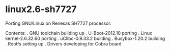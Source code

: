 linux2.6-sh7727
===============

Porting GNU/Linux on Renesas SH7727 processor.

Contents:
. GNU toolchain building up
. U-Boot-2012.10 porting
. Linux kernel-2.6.32.60 porting
. uClibc-0.9.33.2 building
. Busybox-1.20.2 building
. Rootfs setting up
. Drivers developing for Cobra board
